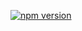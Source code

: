 [![npm version](https://badge.fury.io/js/rx-from-async-iterator.svg)](https://www.npmjs.com/package/rx-from-async-iterator)
